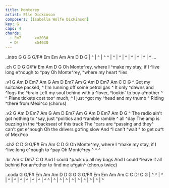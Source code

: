 ```yaml
---
title: Monterey
artist: Elle Dickinson
composers: [Isabella Wolfe Dickinson]
key: G
capo: 4
chords:
  - Em7      xx2030
  - D!       x54030
---
```


..intro G G G G/F# Em Em Am Am D D G
| ^ | ^ | ^ ^ | ^ | ^ | ^ | ^ | ^ | ^ | ^ ...

   .ch C D G G/F# Em Am D G
   Oh Monte^rey, where I ^make my stay, if I ^live long e^nough to ^pay
   Oh Monte^rey, ^where my heart ^lies

.v1 G Am D Em7 Am G Am D Em7 Am G Am D Em7 Am C D G
^  Got my suitcase packed, ^  I'm running off some petrol gas
^  It only ^dawns and ^fogs the ^brain
Left my soul behind with a ^lover, ^lookin' to buy a^nother  ^  ^
Plane tickets cost too^ much, ^  I just ^got my ^head and my thumb
^  Riding ^there from Mexi^co   (chorus)

.v2 G Am D Em7 Am G Am D Em7 Am G Am D Em7 Am D G
^  The radio ain't got nothing to ^say, just ^politics and ^ramble ramble ^  all ^day
The amp is buzzing in the ^backseat of this truck
The ^cars are ^passing and they^ can't get e^nough
Oh the drivers go^ing slow
And ^I can't ^wait ^  to get ou^t of Mexi^co

   .ch2 C D G G/F# Em Am C D G
   Oh Monte^rey, where I ^make my stay, if I ^live long e^nough to ^pay
   Oh Monte^rey  ^  ^  ^

.br Am C Dm7 C G
And I could ^pack up all my bags
And I could ^leave it all behind
For an^other to find me a^gain^   (chorus twice)

..coda G G/F# Em Am Am D D G G G G/F# Em Em Am Am C C D! C G
| ^ ^ | ^ | ^ | ^ | ^ | ^ | ^ | ^ | ^ ^ | ^ | ^ | ^ | ^ | ^ | ^ | ^ | ^ | ^